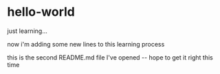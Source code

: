 # hello-world
just learning...

now i'm adding some new lines to this learning process

this is the second README.md file I've opened -- hope to get it right this time
